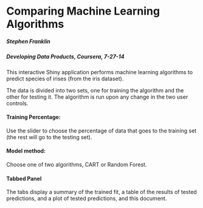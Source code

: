 # Comparing Machine Learning Algorithms
##### Stephen Franklin
##### Developing Data Products, Coursera, 7-27-14

This interactive Shiny application performs machine learning algorithms to predict species of irises (from the iris dataset).

The data is divided into two sets, one for training the algorithm and the other for testing it. The algorithm is run upon any change in the two user controls.

#### Training Percentage:
Use the slider to choose the percentage of data that goes to the training set (the rest will go to the testing set).

#### Model method:
Choose one of two algorithms, CART or Random Forest.

#### Tabbed Panel
The tabs display a summary of the trained fit, a table of the results of tested predictions, and a plot of tested predictions, and this document.
